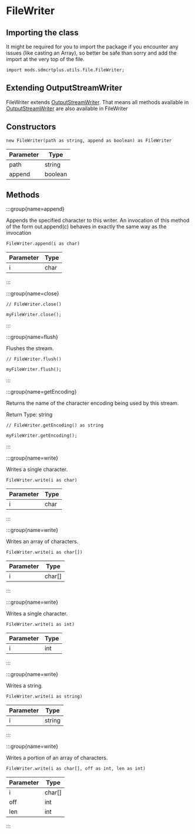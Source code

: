 # FileWriter

## Importing the class

It might be required for you to import the package if you encounter any issues (like casting an Array), so better be safe than sorry and add the import at the very top of the file.
```zenscript
import mods.sdmcrtplus.utils.file.FileWriter;
```


## Extending OutputStreamWriter

FileWriter extends [OutputStreamWriter](/mods/sdmcrtplus/utils/file/streams/OutputStreamWriter). That means all methods available in [OutputStreamWriter](/mods/sdmcrtplus/utils/file/streams/OutputStreamWriter) are also available in FileWriter

## Constructors


```zenscript
new FileWriter(path as string, append as boolean) as FileWriter
```
| Parameter |  Type   |
|-----------|---------|
| path      | string  |
| append    | boolean |



## Methods

:::group{name=append}

Appends the specified character to this writer.
     An invocation of this method of the form out.append(c) behaves in exactly the same way as the invocation

```zenscript
FileWriter.append(i as char)
```

| Parameter | Type |
|-----------|------|
| i         | char |


:::

:::group{name=close}

```zenscript
// FileWriter.close()

myFileWriter.close();
```

:::

:::group{name=flush}

Flushes the stream.

```zenscript
// FileWriter.flush()

myFileWriter.flush();
```

:::

:::group{name=getEncoding}

Returns the name of the character encoding being used by this stream.

Return Type: string

```zenscript
// FileWriter.getEncoding() as string

myFileWriter.getEncoding();
```

:::

:::group{name=write}

Writes a single character.

```zenscript
FileWriter.write(i as char)
```

| Parameter | Type |
|-----------|------|
| i         | char |


:::

:::group{name=write}

Writes an array of characters.

```zenscript
FileWriter.write(i as char[])
```

| Parameter |  Type  |
|-----------|--------|
| i         | char[] |


:::

:::group{name=write}

Writes a single character.

```zenscript
FileWriter.write(i as int)
```

| Parameter | Type |
|-----------|------|
| i         | int  |


:::

:::group{name=write}

Writes a string.

```zenscript
FileWriter.write(i as string)
```

| Parameter |  Type  |
|-----------|--------|
| i         | string |


:::

:::group{name=write}

Writes a portion of an array of characters.

```zenscript
FileWriter.write(i as char[], off as int, len as int)
```

| Parameter |  Type  |
|-----------|--------|
| i         | char[] |
| off       | int    |
| len       | int    |


:::



